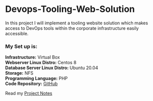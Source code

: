 # Devops-Tooling-Web-Solution

In this project I will implement a tooling website solution which makes access to DevOps tools within the corporate infrastructure easily accessible.   

### My Set up is:

**Infrastructure:** Virtual Box <br>
**Webserver Linux Distro:** Centos 8 <br>
**Database Server Linux Distro:** Ubuntu 20.04 <br>
**Storage:** NFS <br>
**Programming Language:** PHP <br>
**Code Repository:** [GitHub](https://github.com/chauntelkellar/tooling) <br>

Read my [Project Notes](Project-Notes.MD)
